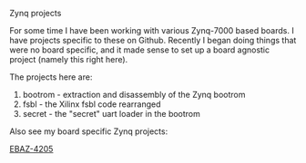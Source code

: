 Zynq projects

For some time I have been working with various Zynq-7000 based boards.
I have projects specific to these on Github.
Recently I began doing things that were no board specific, and it
made sense to set up a board agnostic project (namely this right here).

The projects here are:

1. bootrom - extraction and disassembly of the Zynq bootrom
2. fsbl - the Xilinx fsbl code rearranged
3. secret - the "secret" uart loader in the bootrom

Also see my board specific Zynq projects:

[EBAZ-4205](https://github.com/trebisky/ebaz4205_miner)

